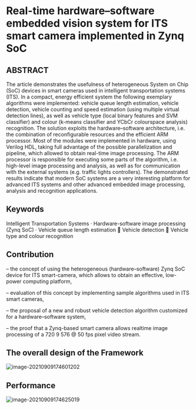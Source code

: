# Real-time hardware–software embedded vision system for ITS smart camera implemented in Zynq SoC
## ABSTRACT

The article demonstrates the usefulness of heterogeneous System on Chip (SoC) devices in smart cameras used in intelligent transportation systems (ITS). In a compact, energy efficient system the following exemplary algorithms were implemented: vehicle queue length estimation, vehicle detection, vehicle counting and speed estimation (using multiple virtual detection lines), as well as vehicle type (local binary features and SVM classifier) and colour (k-means classifier and YCbCr colourspace analysis) recognition. The solution exploits the hardware–software architecture, i.e. the combination of reconfigurable resources and the efficient ARM processor. Most of the modules were implemented in hardware, using Verilog HDL, taking full advantage of the possible parallelization and pipeline, which allowed to obtain real-time image processing. The ARM processor is responsible for executing some parts of the algorithm, i.e. high-level image processing and analysis, as well as for communication with the external systems (e.g. traffic lights controllers). The demonstrated results indicate that modern SoC systems are a very interesting platform for advanced ITS systems and other advanced embedded image processing, analysis and recognition applications.

## Keywords

Intelligent Transportation Systems · Hardware-software image processing (Zynq SoC) · Vehicle queue length estimation  Vehicle detection  Vehicle type and colour recognition

## Contribution

– the concept of using the heterogeneous (hardware–software) Zynq SoC device for ITS smart-camera, which allows to obtain an effective, low-power computing platform,

– evaluation of this concept by implementing sample algorithms used in ITS smart cameras,

– the proposal of a new and robust vehicle detection algorithm customized for a hardware–software system,

– the proof that a Zynq-based smart camera allows realtime image processing of a 720 9 576 @ 50 fps pixel video stream.

## The overall design of the Framework

![image-20210909174601202](https://gitee.com/feiyipengfei/pic-md1/raw/master/20210909174601.png)

## Performance

![image-20210909174625019](https://gitee.com/feiyipengfei/pic-md1/raw/master/20210909174625.png)

